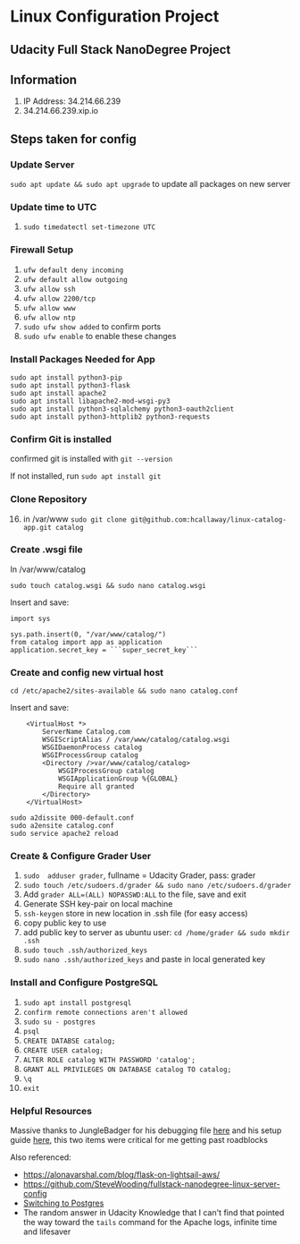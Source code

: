 # Linux Configuration Project
## Udacity Full Stack NanoDegree Project

## Information
1. IP Address: 34.214.66.239
2. 34.214.66.239.xip.io


## Steps taken for config
### Update Server
```sudo apt update && sudo apt upgrade``` to update all packages on new server

### Update time to UTC
1. ```sudo timedatectl set-timezone UTC```

### Firewall Setup
1. ```ufw default deny incoming```
2. ```ufw default allow outgoing```
3. ```ufw allow ssh```
4. ```ufw allow 2200/tcp```
5. ```ufw allow www```
6. ```ufw allow ntp```
7. ```sudo ufw show added``` to confirm ports
8. ```sudo ufw enable``` to enable these changes

### Install Packages Needed for App
```
sudo apt install python3-pip
sudo apt install python3-flask
sudo apt install apache2
sudo apt install libapache2-mod-wsgi-py3
sudo apt install python3-sqlalchemy python3-oauth2client
sudo apt install python3-httplib2 python3-requests
```
### Confirm Git is installed
confirmed git is installed with ```git --version```

If not installed, run ```sudo apt install git```

### Clone Repository
16. in /var/www ```sudo git clone git@github.com:hcallaway/linux-catalog-app.git catalog```

### Create .wsgi file
In /var/www/catalog

```sudo touch catalog.wsgi && sudo nano catalog.wsgi```

Insert and save:
```
import sys

sys.path.insert(0, "/var/www/catalog/")
from catalog import app as application
application.secret_key = ```super_secret_key```
```

### Create and config new virtual host
```cd /etc/apache2/sites-available && sudo nano catalog.conf```

Insert and save:
```
    <VirtualHost *>
        ServerName Catalog.com
        WSGIScriptAlias / /var/www/catalog/catalog.wsgi
        WSGIDaemonProcess catalog
        WSGIProcessGroup catalog
        <Directory />var/www/catalog/catalog>
            WSGIProcessGroup catalog
            WSGIApplicationGroup %{GLOBAL}
            Require all granted
        </Directory>
    </VirtualHost>
```
```
sudo a2dissite 000-default.conf
sudo a2ensite catalog.conf
sudo service apache2 reload
```

### Create & Configure Grader User
1. ```sudo  adduser grader```, fullname = Udacity Grader, pass: grader
2. ```sudo touch /etc/sudoers.d/grader && sudo nano /etc/sudoers.d/grader```
3. Add ```grader ALL=(ALL) NOPASSWD:ALL``` to the file, save and exit
4. Generate SSH key-pair on local machine
5. ```ssh-keygen``` store in new location in .ssh file (for easy access)
6. copy public key to use
7. add public key to server
as ubuntu user: ```cd /home/grader && sudo mkdir .ssh```
8. ```sudo touch .ssh/authorized_keys```
9. ```sudo nano .ssh/authorized_keys``` and paste in local generated key

### Install and Configure PostgreSQL
1. ```sudo apt install postgresql```
2. ```confirm remote connections aren't allowed```
3. ```sudo su - postgres```
4. ```psql```
5. ```CREATE DATABSE catalog;```
6. ```CREATE USER catalog;```
7. ```ALTER ROLE catalog WITH PASSWORD 'catalog';```
8. ```GRANT ALL PRIVILEGES ON DATABASE catalog TO catalog;```
9. ```\q```
10. ```exit```


### Helpful Resources
Massive thanks to JungleBadger for his debugging file [here](https://github.com/jungleBadger/-nanodegree-linux-server-troubleshoot/tree/master/python3%2Bvenv%2Bwsgi) and his setup guide [here](https://github.com/jungleBadger/-nanodegree-linux-server/blob/master/README.md), this two items were critical for me getting past roadblocks

Also referenced:
* https://alonavarshal.com/blog/flask-on-lightsail-aws/
* https://github.com/SteveWooding/fullstack-nanodegree-linux-server-config
* [Switching to Postgres](https://docs.sqlalchemy.org/en/13/core/engines.html#postgresql)
* The random answer in Udacity Knowledge that I can't find that pointed the way toward the ```tails``` command for the Apache logs, infinite time and lifesaver